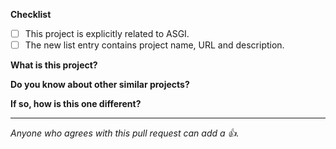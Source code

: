 **Checklist**

- [ ] This project is explicitly related to ASGI.
- [ ] The new list entry contains project name, URL and description.

**What is this project?**

<!-- Name, short description and link to the project (you can copy-paste the PR diff). -->

**Do you know about other similar projects?**

<!-- Yes / No -->

**If so, how is this one different?**

<!-- NOTE: failing to list differences does not mean this won't be accepted. We aim at listing as many relevant ASGI resources as possible. -->

---

_Anyone who agrees with this pull request can add a 👍._
